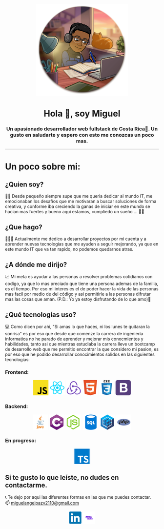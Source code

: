 
 <div id="header" align="center">
        <img src="./img/studying.png" alt="" width="300">
        <h1>Hola 👋, soy Miguel</h1>
        <h3>
           Un apasionado desarrollador web fullstack de Costa Rica🌅. Un gusto en saludarte y espero con esto me conozcas un poco mas.
        </h3>
</div>

---

# Un poco sobre mi:
## ¿Quien soy?
🧒🏾 Desde pequeño siempre supe que me queria dedicar al mundo IT, me emocionaban los desafíos que me motivaran a buscar soluciones de forma creativa, y conforme iba creciendo la ganas de iniciar en este mundo se hacian mas fuertes y bueno aqui estamos, cumpliedo un sueño ... 🙌🏾

## ¿Que hago?
🧑🏾‍💻 Actualmente me dedico a desarrollar proyectos por mi cuenta y a aprender nuevas tecnologias que me ayuden a seguir mejorando, ya que en este mundo IT que va tan rapido, no podemos quedarnos atras.

## ¿A dónde me dirijo?
📈 Mi meta es ayudar a las personas a resolver problemas cotidianos con codigo, ya que lo mas preciado que tiene una persona ademas de la familia, es el tiempo. Por eso mi interes es el de poder hacer la vida de las personas mas facil por medio de del código y asi permitirle a las personas difrutar mas las cosas que aman. (P.D.: Yo ya estoy disfrutando de lo que amo)💖

## ¿Qué tecnologías uso?
💻 Como dicen por ahi, "Si amas lo que haces, ni los lunes te quitaran la sonrisa" es por eso que desde que comenze la carrera de ingeniería informatica no he parado de aprender y mejorar mis conocmientos y habilidades, tanto asi que mientras estudiaba la carrera lleve un bootcamp de desarrollo web que me permitio encontrar la que considero mi pasion, es por eso que he podido desarrollar conocimientos solidos en las siguientes tecnologias:
### Frontend:
<div id="header" align="center">
    <img src="./img/brands/Backend/logo1.png" title="javascript iconos" alt="" width="50">
    <img src="./img/brands/frontend/logo1.png" title="javascript iconos" alt="" width="50">
    <img src="./img/brands/frontend/logo2.png" title="javascript iconos" alt="" width="50">
    <img src="./img/brands/frontend/logo3.png" title="javascript iconos" alt="" width="50">
    <img src="./img/brands/frontend/logo4.png" title="javascript iconos" alt="" width="50">
    <img src="./img/brands/frontend/logo5.png" title="javascript iconos" alt="" width="50">   
</div>

### Backend:
<div id="header" align="center">
    <img src="./img/brands/Backend/logo2.png" title="javascript iconos" alt="" width="50">
    <img src="./img/brands/Backend/logo3.png" title="javascript iconos" alt="" width="50">
    <img src="./img/brands/Backend/logo4.png" title="javascript iconos" alt="" width="50">
    <img src="https://ih1.redbubble.net/image.438908244.6144/st,small,507x507-pad,600x600,f8f8f8.u2.jpg" title="javascript iconos" alt="" width="50">
    <img src="./img/brands/Backend/logo6.png" title="javascript iconos" alt="" width="50">
    <img src="./img/brands/Backend/logo7.png" title="javascript iconos" alt="" width="50">
    <img src="./img/brands/Backend/logo8.png" title="javascript iconos" alt="" width="50">   
</div>

### En progreso:
<div id="header" align="center">
    <img src="./img/brands/Backend/logotype.png" title="javascript iconos" alt="" width="50"> 
</div>

## Si te gusto lo que leíste, no dudes en contactarme.
📞 Te dejo por aqui las diferentes formas en las que me puedes contactar.<br>
📫 miguelangelpazv2110@gmail.com
 <div id="header" align="center">
        <a href="https://www.linkedin.com/in/miguel-angel-paz-53a5a1236/"><img src="./img/brands/contact/linkedin-original.256x256.png" alt="" width="40"></a>
        <a href="https://miguedev.netlify.app/"><img src="./img/brands/contact/miguelDev.png" alt="" width="40"></a>
</div>
